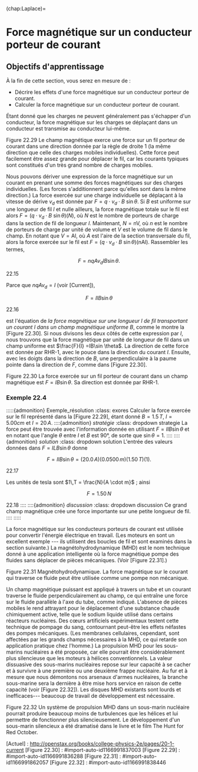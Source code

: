 (chap:Laplace)=
# Force magnétique sur un conducteur porteur de courant

## Objectifs d'apprentissage

À la fin de cette section, vous serez en mesure de :

- Décrire les effets d'une force magnétique sur un conducteur porteur de courant.
- Calculer la force magnétique sur un conducteur porteur de courant.

Étant donné que les charges ne peuvent généralement pas s'échapper d'un conducteur, la force magnétique sur les charges se déplaçant dans un conducteur est transmise au conducteur lui-même.

Figure 22.29 Le champ magnétique exerce une force sur un fil porteur de courant dans une direction donnée par la règle de droite 1 (la même direction que celle des charges mobiles individuelles). Cette force peut facilement être assez grande pour déplacer le fil, car les courants typiques sont constitués d'un très grand nombre de charges mobiles.

Nous pouvons dériver une expression de la force magnétique sur un courant en prenant une somme des forces magnétiques sur des charges individuelles. (Les forces s'additionnent parce qu'elles sont dans la même direction.) La force exercée sur une charge individuelle se déplaçant à la vitesse de dérive $v_{d}$ est donnée par $F = q\cdot v_{d}\cdot B\ \sin \theta$. Si $B$ est uniforme sur une longueur de fil $l$ et nulle ailleurs, la force magnétique totale sur le fil est alors $F = (q\cdot v_{d}\cdot B\ \sin \theta)(N)$, où $N$ est le nombre de porteurs de charge dans la section de fil de longueur $l$. Maintenant, $N = \text{nV}$, où $n$ est le nombre de porteurs de charge par unité de volume et $V$ est le volume de fil dans le champ. En notant que $V = \text{Al}$, où $A$ est l'aire de la section transversale du fil, alors la force exercée sur le fil est $F = (q\cdot v_{d}\cdot B\ \sin \theta)(\text{nAl})$. Rassembler les termes,

$$F = nqAv_{d}lB\sin \theta.$$

22.15

Parce que $nqAv_{d} = I$ (voir [Current]),

$$F = IlB\sin\theta$$

22.16

est l'équation de *la force magnétique sur une longueur* $l$ *de fil transportant un courant* $I$ *dans un champ magnétique uniforme* $B$, comme le montre la [Figure 22.30]. Si nous divisons les deux côtés de cette expression par $l$, nous trouvons que la force magnétique par unité de longueur de fil dans un champ uniforme est $\frac{F}{l} =IB\sin \theta$. La direction de cette force est donnée par RHR-1, avec le pouce dans la direction du courant $I$. Ensuite, avec les doigts dans la direction de $B$, une perpendiculaire à la paume pointe dans la direction de $F$, comme dans [Figure 22.30].

Figure 22.30 La force exercée sur un fil porteur de courant dans un champ magnétique est $F =IB \sin \theta$. Sa direction est donnée par RHR-1.

### Exemple 22.4
:::::{admonition} Exemple_résolution
:class: exores
Calculer la force exercée sur le fil représenté dans la [Figure 22.29], étant donné $B = 1.5\,T$, $l = 5.00 cm$ et $I =20\,A$.
::::{admonition} *stratégie*
:class: dropdown strategie
La force peut être trouvée avec l'information donnée en utilisant $F = IlB \sin \theta$ et en notant que l'angle $\theta$ entre $I$ et $B$ est $90°$, de sorte que $\sin \theta = 1$.
::::
::::{admonition} *solution*
:class: dropdown solution
L'entrée des valeurs données dans $F = ILB \sin \theta$ donne

$$F = IlB \sin \theta = \left( 20.0\,A\right)\left( 0.0500\,m \right)\left( 1.50\,T \right)(1)\text{.} $$

22.17

Les unités de tesla sont $1\,T = \frac{N}{A \cdot m}$ ; ainsi

$$F = 1.50\,N$$

22.18
::::
::::{admonition} *discussion*
:class: dropdown discussion
Ce grand champ magnétique crée une force importante sur une petite longueur de fil.
::::
:::::

La force magnétique sur les conducteurs porteurs de courant est utilisée pour convertir l'énergie électrique en travail. (Les moteurs en sont un excellent exemple --- ils utilisent des boucles de fil et sont examinés dans la section suivante.) La magnétohydrodynamique (MHD) est le nom technique donné à une application intelligente où la force magnétique pompe des fluides sans déplacer de pièces mécaniques. (Voir [Figure 22.31].)

Figure 22.31 Magnétohydrodynamique. La force magnétique sur le courant qui traverse ce fluide peut être utilisée comme une pompe non mécanique.

Un champ magnétique puissant est appliqué à travers un tube et un courant traverse le fluide perpendiculairement au champ, ce qui entraîne une force sur le fluide parallèle à l'axe du tube, comme indiqué. L'absence de pièces mobiles le rend attrayant pour le déplacement d'une substance chaude chimiquement active, telle que le sodium liquide utilisé dans certains réacteurs nucléaires. Des cœurs artificiels expérimentaux testent cette technique de pompage du sang, contournant peut-être les effets néfastes des pompes mécaniques. (Les membranes cellulaires, cependant, sont affectées par les grands champs nécessaires à la MHD, ce qui retarde son application pratique chez l'homme.) La propulsion MHD pour les sous-marins nucléaires a été proposée, car elle pourrait être considérablement plus silencieuse que les moteurs à hélices conventionnels. La valeur dissuasive des sous-marins nucléaires repose sur leur capacité à se cacher et à survivre à une première ou une deuxième frappe nucléaire. Au fur et à mesure que nous démontons nos arsenaux d'armes nucléaires, la branche sous-marine sera la dernière à être mise hors service en raison de cette capacité (voir [Figure 22.32]). Les disques MHD existants sont lourds et inefficaces--- beaucoup de travail de développement est nécessaire.

Figure 22.32 Un système de propulsion MHD dans un sous-marin nucléaire pourrait produire beaucoup moins de turbulences que les hélices et lui permettre de fonctionner plus silencieusement. Le développement d'un sous-marin silencieux a été dramatisé dans le livre et le film The Hunt for Red October.

  [Actuel] : http://openstax.org/books/college-physics-2e/pages/20-1-current
  [Figure 22.30] : #import-auto-id1166991837003
  [Figure 22.29] : #import-auto-id1166991836288
  [Figure 22.31] : #import-auto-id1166991862057
  [Figure 22.32] : #import-auto-id1166991838446
